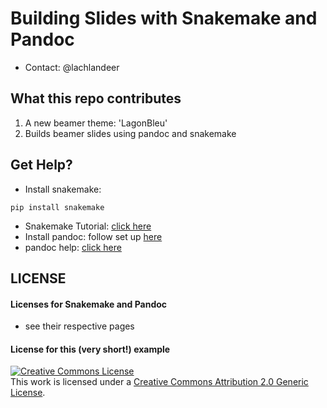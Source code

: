 # Building Slides with Snakemake and Pandoc

* Contact: @lachlandeer

## What this repo contributes

1. A new beamer theme: 'LagonBleu'
2. Builds beamer slides using pandoc and snakemake

## Get Help?

* Install snakemake:

```
pip install snakemake
```

* Snakemake Tutorial: [click here](https://snakemake.readthedocs.io/en/stable/)
* Install pandoc: follow set up [here](http://pandoc.org/installing.html)
* pandoc help: [click here](http://pandoc.org/getting-started.html)

## LICENSE

#### Licenses for Snakemake and Pandoc
* see their respective pages

#### License for this (very short!) example

<a rel="license" href="http://creativecommons.org/licenses/by/2.0/"><img alt="Creative Commons License" style="border-width:0" src="https://i.creativecommons.org/l/by/2.0/88x31.png" /></a><br />This work is licensed under a <a rel="license" href="http://creativecommons.org/licenses/by/2.0/">Creative Commons Attribution 2.0 Generic License</a>.
